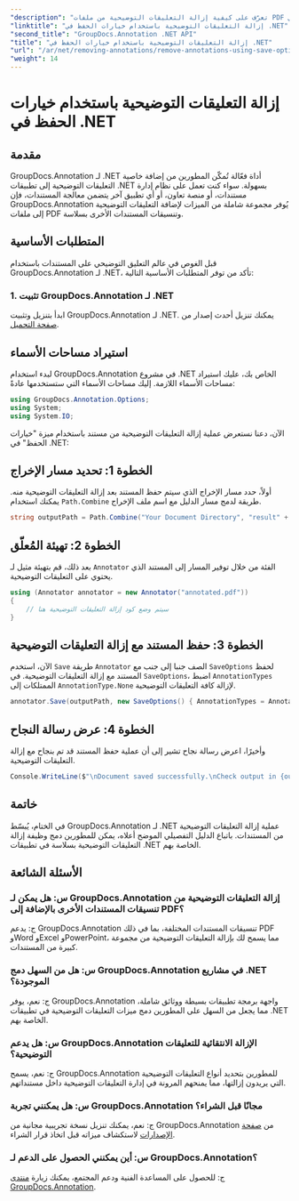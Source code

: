 ```yaml
---
"description": "تعرّف على كيفية إزالة التعليقات التوضيحية من ملفات PDF وغيرها من المستندات في .NET باستخدام GroupDocs.Annotation. دليل خطوة بخطوة مع أمثلة برمجية."
"linktitle": "إزالة التعليقات التوضيحية باستخدام خيارات الحفظ في .NET"
"second_title": "GroupDocs.Annotation .NET API"
"title": "إزالة التعليقات التوضيحية باستخدام خيارات الحفظ في .NET"
"url": "/ar/net/removing-annotations/remove-annotations-using-save-options/"
"weight": 14
---
```


# إزالة التعليقات التوضيحية باستخدام خيارات الحفظ في .NET

## مقدمة

GroupDocs.Annotation لـ .NET أداة فعّالة تُمكّن المطورين من إضافة خاصية التعليقات التوضيحية إلى تطبيقات .NET بسهولة. سواء كنت تعمل على نظام إدارة مستندات، أو منصة تعاون، أو أي تطبيق آخر يتضمن معالجة المستندات، فإن GroupDocs.Annotation يُوفر مجموعة شاملة من الميزات لإضافة التعليقات التوضيحية إلى ملفات PDF وتنسيقات المستندات الأخرى بسلاسة.

## المتطلبات الأساسية

قبل الغوص في عالم التعليق التوضيحي على المستندات باستخدام GroupDocs.Annotation لـ .NET، تأكد من توفر المتطلبات الأساسية التالية:

### 1. تثبيت GroupDocs.Annotation لـ .NET

ابدأ بتنزيل وتثبيت GroupDocs.Annotation لـ .NET. يمكنك تنزيل أحدث إصدار من [صفحة التحميل](https://releases.groupdocs.com/annotation/net/).

## استيراد مساحات الأسماء

لبدء استخدام GroupDocs.Annotation في مشروع .NET الخاص بك، عليك استيراد مساحات الأسماء اللازمة. إليك مساحات الأسماء التي ستستخدمها عادةً:

```csharp
using GroupDocs.Annotation.Options;
using System;
using System.IO;
```


الآن، دعنا نستعرض عملية إزالة التعليقات التوضيحية من مستند باستخدام ميزة "خيارات الحفظ" في .NET:

## الخطوة 1: تحديد مسار الإخراج

أولاً، حدد مسار الإخراج الذي سيتم حفظ المستند بعد إزالة التعليقات التوضيحية منه. يمكنك استخدام `Path.Combine` طريقة لدمج مسار الدليل مع اسم ملف الإخراج.

```csharp
string outputPath = Path.Combine("Your Document Directory", "result" + Path.GetExtension("input.pdf"));
```

## الخطوة 2: تهيئة المُعلّق

بعد ذلك، قم بتهيئة مثيل لـ `Annotator` الفئة من خلال توفير المسار إلى المستند الذي يحتوي على التعليقات التوضيحية.

```csharp
using (Annotator annotator = new Annotator("annotated.pdf"))
{
    // سيتم وضع كود إزالة التعليقات التوضيحية هنا
}
```

## الخطوة 3: حفظ المستند مع إزالة التعليقات التوضيحية

الآن، استخدم `Save` طريقة `Annotator` الصف جنبا إلى جنب مع `SaveOptions` لحفظ المستند مع إزالة التعليقات التوضيحية. في `SaveOptions`، اضبط `AnnotationTypes` الممتلكات إلى `AnnotationType.None` لإزالة كافة التعليقات التوضيحية.

```csharp
annotator.Save(outputPath, new SaveOptions() { AnnotationTypes = AnnotationType.None });
```

## الخطوة 4: عرض رسالة النجاح

وأخيرًا، اعرض رسالة نجاح تشير إلى أن عملية حفظ المستند قد تم بنجاح مع إزالة التعليقات التوضيحية.

```csharp
Console.WriteLine($"\nDocument saved successfully.\nCheck output in {outputPath}.");
```

## خاتمة

في الختام، يُبسّط GroupDocs.Annotation لـ .NET عملية إزالة التعليقات التوضيحية من المستندات. باتباع الدليل التفصيلي الموضح أعلاه، يمكن للمطورين دمج وظيفة إزالة التعليقات التوضيحية بسلاسة في تطبيقات .NET الخاصة بهم.

## الأسئلة الشائعة

### س: هل يمكن لـ GroupDocs.Annotation إزالة التعليقات التوضيحية من تنسيقات المستندات الأخرى بالإضافة إلى PDF؟

ج: يدعم GroupDocs.Annotation تنسيقات المستندات المختلفة، بما في ذلك PDF وWord وExcel وPowerPoint، مما يسمح لك بإزالة التعليقات التوضيحية من مجموعة كبيرة من المستندات.

### س: هل من السهل دمج GroupDocs.Annotation في مشاريع .NET الموجودة؟

ج: نعم، يوفر GroupDocs.Annotation واجهة برمجة تطبيقات بسيطة ووثائق شاملة، مما يجعل من السهل على المطورين دمج ميزات التعليقات التوضيحية في تطبيقات .NET الخاصة بهم.

### س: هل يدعم GroupDocs.Annotation الإزالة الانتقائية للتعليقات التوضيحية؟

ج: نعم، يسمح GroupDocs.Annotation للمطورين بتحديد أنواع التعليقات التوضيحية التي يريدون إزالتها، مما يمنحهم المرونة في إدارة التعليقات التوضيحية داخل مستنداتهم.

### س: هل يمكنني تجربة GroupDocs.Annotation مجانًا قبل الشراء؟

ج: نعم، يمكنك تنزيل نسخة تجريبية مجانية من GroupDocs.Annotation من [صفحة الإصدارات](https://releases.groupdocs.com/) لاستكشاف ميزاته قبل اتخاذ قرار الشراء.

### س: أين يمكنني الحصول على الدعم لـ GroupDocs.Annotation؟

ج: للحصول على المساعدة الفنية ودعم المجتمع، يمكنك زيارة [منتدى GroupDocs.Annotation](https://forum.groupdocs.com/c/annotation/10).